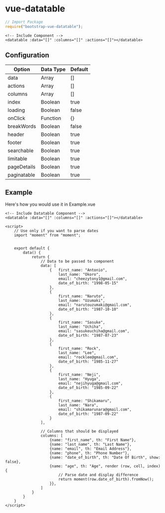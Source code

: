 # vue-datatable

```javascript
// Import Package
require("bootstrap-vue-datatable");
```


```vue
<!-- Include Component -->
<datatable :data="[]" :columns="[]" :actions="[]"></datatable>
```


## Configuration
|	Option   	 |   Data Type   |   Default  	|
|----------------|---------------|--------------|
| 	data	 	 |   Array       |   []			|
| 	actions	 	 |   Array       |   []			|
| 	columns	 	 |   Array       |   []			|
| 	index	 	 |   Boolean     |   true		|
| 	loading	 	 |   Boolean     |   false		|
| 	onClick	 	 |   Function    |   {} 		|
| 	breakWords	 |   Boolean     |   false		|
| 	header	 	 |   Boolean     |   true		|
| 	footer	 	 |   Boolean     |   true		|
| 	searchable	 |   Boolean     |   true		|
| 	limitable	 |   Boolean     |   true		|
| 	pageDetails	 |   Boolean     |   true		|
| 	paginatable	 |   Boolean     |   true		|


## Example
Here's how you would use it in Example.vue

```vue
<!-- Include Datatable Component -->
<datatable :data="[]" :columns="[]" :actions="[]"></datatable>

<script>
	// Use only if you want to parse dates
	import "moment" from "moment";


	export default {
		data() {
			return {
				// Data to be passed to component
				data: [
					{	first_name: "Antonio",
						last_name: "Okoro",
						email: "cheezytony1@gmail.com",
						date_of_birth: "1998-05-15"
					},
					{
						first_name: "Naruto",
						last_name: "Uzumaki",
						email: "narutouzumaki@gmail.com",
						date_of_birth: "1987-10-10"
					},
					{
						first_name: "Sasuke",
						last_name: "Uchiha",
						email: "sasukeuchiha@gmail.com",
						date_of_birth: "1987-07-23"
					},
					{
						first_name: "Rock",
						last_name: "Lee",
						email: "rocklee@gmail.com",
						date_of_birth: "1985-11-27"
					},
					{
						first_name: "Neji",
						last_name: "Hyuga",
						email: "nejihyuga@gmail.com",
						date_of_birth: "1985-09-22"
					},
					{
						first_name: "Shikamaru",
						last_name: "Nara",
						email: "shikamarunara@gmail.com",
						date_of_birth: "1987-09-22"
					}
				],

				// Columns that should be displayed
				columns: [
					{name: "first_name", th: "First Name"},
					{name: "last_name", th: "Last Name"},
					{name: "email", th: "Email Address"},
					{name: "phone", th: "Phone Number"},
					{name: "date_of_birth", th: "Date Of Birth", show: false},
					{name: "age", th: "Age", render (row, cell, index) {
						// Parse date and display difference
						return moment(row.date_of_birth).fromNow();
					}},
				]
			}
		}
	}
</script>
```